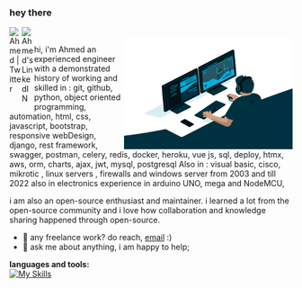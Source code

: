 ### hey there 

<a href="https://twitter.com/ahmedclenton403">
  <img align="left" alt="Ahmed | Twitter" width="22px" src="https://raw.githubusercontent.com/peterthehan/peterthehan/master/assets/twitter.svg" />
</a>
<a href="https://www.linkedin.com/in/ahmed-gamal-378333151/">
  <img align="left" alt="Ahmed's LinkedIN" width="22px" src="https://raw.githubusercontent.com/peterthehan/peterthehan/master/assets/linkedin.svg" />
</a>

<br />
  <img center align="right" alt="GIF" src="https://github.com/Gemy403/Gemy403/blob/main/code.gif?raw=true" width="300" height="200" />

hi, i'm Ahmed an experienced engineer with a demonstrated history of working and skilled in :
git, github, python, object oriented programming, automation, html, css, javascript, bootstrap, responsive webDesign, django, rest framework, swagger, postman, celery, redis, docker, heroku, vue js, sql, deploy, htmx, aws, orm, charts, ajax, jwt, mysql, postgresql
Also in : visual basic, cisco, mikrotic , linux servers , firewalls and windows server from 2003 and till 2022 
also in electronics experience in arduino UNO, mega and NodeMCU,

i am also an open-source enthusiast and maintainer. i learned a lot from the open-source community and i love how collaboration and knowledge sharing happened through open-source.


  
- 💼 any freelance work? do reach, [email](mailto:gemygmal403@gmail.com) :)
- 💬 ask me about anything, i am happy to help;

**languages and tools:**  
[![My Skills](https://skillicons.dev/icons?i=linkedin,twitter,py,git,github,django,docker,eclipse,vscode,js,jquery,kubernetes,linux,mongodb,mysql,nginx,nodejs,postgres,postman,powershell,raspberrypi,react,sqlite,stackoverflow,vscode,aws,bootstrap,cloudflare,css,wordpress&theme=light)](https://skillicons.dev)



<!--END_SECTION:waka-->





